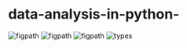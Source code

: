 # data-analysis-in-python-

![figpath](https://cloud.githubusercontent.com/assets/8493530/14773151/96ada550-0a74-11e6-93d0-ac879fcda739.png)
![figpath](https://cloud.githubusercontent.com/assets/8493530/14773171/dcea0b62-0a74-11e6-9953-c62da6b561c7.png)
![figpath](https://cloud.githubusercontent.com/assets/8493530/14772786/123d9810-0a70-11e6-9235-8add20cb4324.png)
![types](https://cloud.githubusercontent.com/assets/8493530/14772787/14418b12-0a70-11e6-986f-7b0972871810.png)
